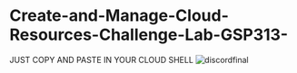 # Create-and-Manage-Cloud-Resources-Challenge-Lab-GSP313-
 JUST COPY AND PASTE IN YOUR CLOUD SHELL
![discordfinal](https://user-images.githubusercontent.com/72978519/136696072-b2e5f53d-253a-42ca-896b-228294faa953.png)
